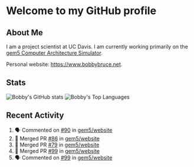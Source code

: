 # Welcome to my GitHub profile

## About Me

I am a project scientist at UC Davis. I am currently working primarily on the [gem5 Computer Architecture Simulator](https://github.com/gem5).

Personal website: <https://www.bobbybruce.net>.

## Stats

![Bobby's GitHub stats](https://github-readme-stats.vercel.app/api?username=bobbyrbruce&show_icons=true&theme=responsive&include_all_commits=true&count_private=true&show=reviews&disable_animations=true)
![Bobby's Top Languages ](https://github-readme-stats.vercel.app/api/top-langs/?username=bobbyrbruce&layout=compact&theme=responsive&count_private=true&langs_count=10&disable_animations=true)

## Recent Activity

<!--START_SECTION:activity-->
1. 🗣 Commented on [#90](https://github.com/gem5/website/pull/90#issuecomment-1894559222) in [gem5/website](https://github.com/gem5/website)
2. 🎉 Merged PR [#86](https://github.com/gem5/website/pull/86) in [gem5/website](https://github.com/gem5/website)
3. 🎉 Merged PR [#79](https://github.com/gem5/website/pull/79) in [gem5/website](https://github.com/gem5/website)
4. 🎉 Merged PR [#99](https://github.com/gem5/website/pull/99) in [gem5/website](https://github.com/gem5/website)
5. 🗣 Commented on [#99](https://github.com/gem5/website/pull/99#issuecomment-1894387891) in [gem5/website](https://github.com/gem5/website)
<!--END_SECTION:activity-->
